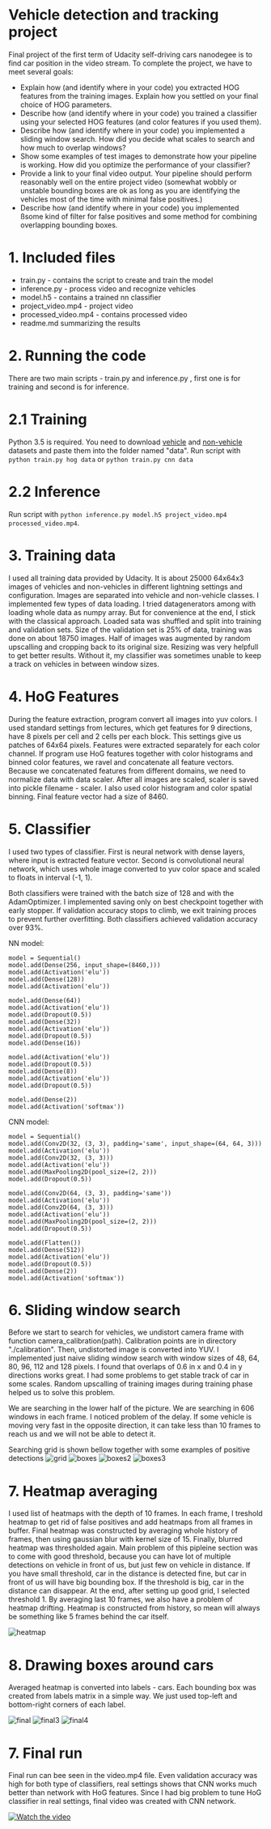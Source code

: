 [classifier]: ./outputs/output-hog.jpg "classifier"
[boxes]: ./outputs/boxes.jpg "boxes"
[boxes2]: ./outputs/boxes2.jpg "boxes2"
[boxes3]: ./outputs/boxes3.jpg "boxes3"
[boxes4]: ./outputs/boxes4.jpg "boxes4"

[heatmap]: ./outputs/heat.jpg "heatmap"

[final]: ./outputs/final.jpg "final"
[final3]: ./outputs/final3.jpg "final3"
[final4]: ./outputs/final4.jpg "final4"

[grid]: ./outputs/grid.jpg "grid"




# Vehicle detection and tracking project

Final project of the first term of Udacity self-driving cars nanodegee is to find car position in the video stream.
To complete the project, we have to meet several goals:
* Explain how (and identify where in your code) you extracted HOG features from the training images. Explain how you settled on your final choice of HOG parameters.
* Describe how (and identify where in your code) you trained a classifier using your selected HOG features (and color features if you used them).
* Describe how (and identify where in your code) you implemented a sliding window search. How did you decide what scales to search and how much to overlap windows?
* Show some examples of test images to demonstrate how your pipeline is working. How did you optimize the performance of your classifier?
* Provide a link to your final video output. Your pipeline should perform reasonably well on the entire project video (somewhat wobbly or unstable bounding boxes are ok as long as you are identifying the vehicles most of the time with minimal false positives.)
* Describe how (and identify where in your code) you implemented ßsome kind of filter for false positives and some method for combining overlapping bounding boxes.


# 1. Included files
* train.py - contains the script to create and train the model
* inference.py - process video and recognize vehicles
* model.h5 - contains a trained nn classifier
* project_video.mp4 - project video
* processed_video.mp4 - contains processed video
* readme.md summarizing the results


# 2. Running the code
There are two main scripts - train.py and inference.py , first one is for training and second is for inference.


# 2.1 Training 
Python 3.5 is required. You need to download [vehicle](https://s3.amazonaws.com/udacity-sdc/Vehicle_Tracking/vehicles.zip) and [non-vehicle](https://s3.amazonaws.com/udacity-sdc/Vehicle_Tracking/non-vehicles.zip) datasets and paste them into the folder named "data". Run script with ```python train.py hog data``` or ```python train.py cnn data```


# 2.2 Inference
Run script with ```python inference.py model.h5 project_video.mp4 processed_video.mp4```. 


# 3. Training data
I used all training data provided by Udacity. It is about 25000 64x64x3 images of vehicles and non-vehicles in different lightning settings and configuration. Images are separated into vehicle and non-vehicle classes. I implemented few types of data loading. I tried datagenerators among with loading whole data as numpy array. 
But for convenience at the end, I stick with the classical approach. Loaded sata was shuffled and split into training and validation sets. Size of the validation set is 25% of data, training was done on about 18750 images.  Half of images was augmented by random upscalling and cropping back to its original size. Resizing was very helpfull to get better results. Without it, my classifier was sometimes unable to keep a track on vehicles in between window sizes. 


# 4. HoG Features
During the feature extraction, program convert all images into yuv colors. I used standard settings from lectures, which get features for 9 directions, have 8 pixels per cell and 2 cells per each block. This settings give us patches of 64x64 pixels. Features were extracted separately for each color channel. If program use HoG features together with color histograms and binned color features, we ravel and concatenate all feature vectors. Because we concatenated features from different domains, we need to normalize data with data scaler. After all images are scaled, scaler is saved into pickle filename - scaler. I also used color histogram and color spatial binning. Final feature vector had a size of 8460. 


# 5. Classifier

I used two types of classifier. First is neural network with dense layers, where input is extracted feature vector. Second is convolutional neural network, which uses
whole image converted to yuv color space and scaled to floats in interval (-1, 1). 

Both classifiers were trained with the batch size of 128 and with the AdamOptimizer. I implemented saving only on best checkpoint together with early stopper. If validation accuracy stops to climb, we exit training proces to prevent further overfitting. Both classifiers achieved validation accuracy over 93%.


NN model:
```
model = Sequential()
model.add(Dense(256, input_shape=(8460,)))
model.add(Activation('elu'))
model.add(Dense(128))
model.add(Activation('elu'))

model.add(Dense(64))
model.add(Activation('elu'))
model.add(Dropout(0.5))
model.add(Dense(32))
model.add(Activation('elu'))
model.add(Dropout(0.5))
model.add(Dense(16))

model.add(Activation('elu'))
model.add(Dropout(0.5))
model.add(Dense(8))
model.add(Activation('elu'))
model.add(Dropout(0.5))

model.add(Dense(2))
model.add(Activation('softmax'))
```




CNN model:
```
model = Sequential()
model.add(Conv2D(32, (3, 3), padding='same', input_shape=(64, 64, 3)))
model.add(Activation('elu'))
model.add(Conv2D(32, (3, 3)))
model.add(Activation('elu'))
model.add(MaxPooling2D(pool_size=(2, 2)))
model.add(Dropout(0.5))

model.add(Conv2D(64, (3, 3), padding='same'))
model.add(Activation('elu'))
model.add(Conv2D(64, (3, 3)))
model.add(Activation('elu'))
model.add(MaxPooling2D(pool_size=(2, 2)))
model.add(Dropout(0.5))

model.add(Flatten())
model.add(Dense(512))
model.add(Activation('elu'))
model.add(Dropout(0.5))
model.add(Dense(2))
model.add(Activation('softmax'))
```


# 6. Sliding window search
Before we start to search for vehicles, we undistort camera frame with function camera_calibration(path). Calibration points are in directory "./calibration".
Then, undistorted image is converted into YUV. I implemented just naive sliding window search with window sizes of 48, 64, 80, 96, 112 and 128 pixels. I found that overlaps of 0.6 in x and 0.4 in y directions works great. I had some problems to get stable track of car in some scales. Random upscalling of training images during training phase helped us to solve this problem. 

We are searching in the lower half of the picture. We are searching in 606 windows in each frame. 
I noticed problem of the delay. If some vehicle is moving very fast in the opposite direction, it can take less than 10 frames to reach us and we will not be able to detect it.


Searching grid is shown bellow together with some examples of positive detections
![grid][grid]
![boxes][boxes]
![boxes2][boxes2]
![boxes3][boxes3]



# 7. Heatmap averaging
I used list of heatmaps with the depth of 10 frames. In each frame, I treshold heatmap to get rid of false positives and add heatmaps from all frames in buffer.
Final heatmap was constructed by averaging whole history of frames, then using gaussian blur with kernel size of 15. Finally, blurred heatmap was thresholded again. Main problem of this pipleine section was to come with good threshold, because you can have lot of multiple detections on vehicle in front of us, but just few on vehicle in distance. If you have small threshold, car in the distance is detected fine, but car in front of us will have big bounding box. If the threshold is big, car in the distance can disappear. At the end, after setting up good grid, I selected threshold 1. By averaging last 10 frames, we also have a problem of heatmap drifting. Heatmap is constructed from history, so mean will always be something like 5 frames behind the car itself. 

![heatmap][heatmap]



# 8. Drawing boxes around cars
Averaged heatmap is converted into labels - cars. Each bounding box was created from labels matrix in a simple way. We just used top-left and bottom-right corners of each label. 

![final][final]
![final3][final3]
![final4][final4]



# 7. Final run 
Final run can bee seen in the video.mp4 file. 
Even validation accuracy was high for both type of classifiers, real settings shows that CNN works much better than network with HoG features. Since I had big problem to tune HoG classifier in real settings, final video was created with CNN network. 

[![Watch the video](https://github.com/batrlatom/udacityP5/blob/master/outputs/final.jpg?raw=true)](https://github.com/batrlatom/udacityP5/blob/master/outputs/output_video.mp4)


